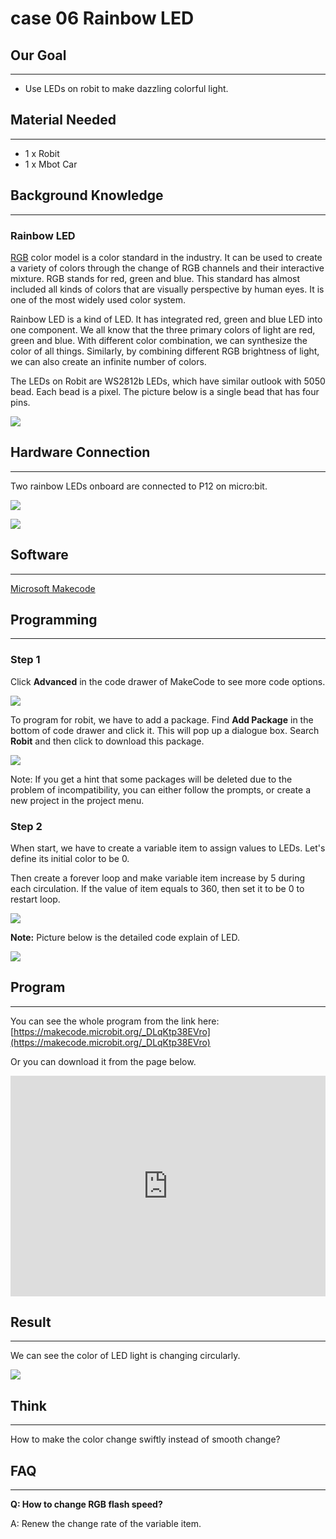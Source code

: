 # case 06 Rainbow LED

## Our Goal  
---  
- Use LEDs on robit to make dazzling colorful light.   


## Material Needed   
---  

- 1 x Robit
- 1 x Mbot Car  


## Background Knowledge  
---  

### Rainbow LED  

[RGB](https://en.wikipedia.org/wiki/RGB_color_model) color model is a color standard in the industry. It can be used to create a variety of colors through the change of RGB channels and their interactive mixture. RGB stands for red, green and blue. This standard has almost included all kinds of colors that are visually perspective by human eyes. It is one of the most widely used color system. 

Rainbow LED is a kind of LED. It has integrated red, green and blue LED into one component. We all know that the three primary colors of light are red, green and blue. With different color combination, we can synthesize the color of all things. Similarly, by combining different RGB brightness of light, we can also create an infinite number of colors.    

The LEDs on Robit are WS2812b LEDs, which have similar outlook with 5050 bead. Each bead is a pixel. The picture below is a single bead that has four pins.  

![](./images/um2QZl8.png)  


## Hardware Connection  
---  

Two rainbow LEDs onboard are connected to P12 on micro:bit.   

![](./images/yOJCtFk.png)  

![](./images/VB66oQ7.jpg)  


## Software   
---  
[Microsoft Makecode](https://makecode.microbit.org/#)  


## Programming   
---  

### Step 1  

Click **Advanced** in the code drawer of MakeCode to see more code options.  

![](./images/LjMR5IU.png)  

To program for robit, we have to add a package. Find **Add Package** in the bottom of code drawer and click it. This will pop up a dialogue box. Search **Robit** and then click to download this package. 

![](./images/ISZ6w26.png)  

Note: If you get a hint that some packages will be deleted due to the problem of incompatibility, you can either follow the prompts, or create a new project in the project menu.

### Step 2  

When start, we have to create a variable item to assign values to LEDs. Let's define its initial color to be 0.

Then create a forever loop and make variable item increase by 5 during each circulation. If the value of item equals to 360, then set it to be 0 to restart loop.

![](./images/UG17sXN.png)  

**Note:** Picture below is the detailed code explain of LED.  

![](./images/fojUByb.png)  
 

## Program   
---  

You can see the whole program from the link here: [https://makecode.microbit.org/_DLqKtp38EVro](https://makecode.microbit.org/_DLqKtp38EVro)

Or you can download it from the page below.

<div style="position:relative;height:0;padding-bottom:70%;overflow:hidden;"><iframe style="position:absolute;top:0;left:0;width:100%;height:100%;" src="https://makecode.microbit.org/#pub:_DLqKtp38EVro" frameborder="0" sandbox="allow-popups allow-forms allow-scripts allow-same-origin"></iframe></div>  


## Result  
---
We can see the color of LED light is changing circularly.    

![](./images/9KOWt1T.gif)  


## Think   
---  

How to make the color change swiftly instead of smooth change?  


## FAQ  
---  

**Q: How to change RGB flash speed?**  

A: Renew the change rate of the variable item.  

